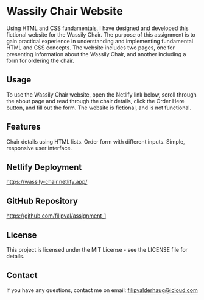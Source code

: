 # Wassily Chair Website

Using HTML and CSS fundamentals, i have designed and developed this fictional website for the Wassily Chair. The purpose of this assignment is to gain practical experience in understanding and implementing fundamental HTML and CSS concepts. The website includes two pages, one for presenting information about the Wassily Chair, and another including a form for ordering the chair.

## Usage

To use the Wassily Chair website, open the Netlify link below, scroll through the about page and read through the chair details, click the Order Here button, and fill out the form. The website is fictional, and is not functional.

## Features

Chair details using HTML lists.
Order form with different inputs.
Simple, responsive user interface.

## Netlify Deployment

https://wassily-chair.netlify.app/

## GitHub Repository

https://github.com/filipval/assignment_1

## License

This project is licensed under the MIT License - see the LICENSE file for details.

## Contact

If you have any questions, contact me on email: filipvalderhaug@icloud.com
